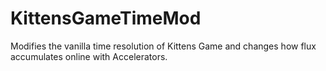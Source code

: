 # KittensGameTimeMod
Modifies the vanilla time resolution of Kittens Game and changes how flux accumulates online with Accelerators.
